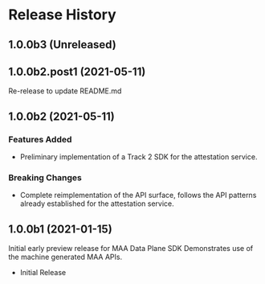 # Release History

## 1.0.0b3 (Unreleased)

## 1.0.0b2.post1 (2021-05-11)

Re-release to update README.md

## 1.0.0b2 (2021-05-11)

### Features Added

- Preliminary implementation of a Track 2 SDK for the attestation service.

### Breaking Changes

- Complete reimplementation of the API surface, follows the API patterns already
established for the attestation service.

## 1.0.0b1 (2021-01-15)

Initial early preview release for MAA Data Plane SDK
Demonstrates use of the machine generated MAA APIs.

- Initial Release
